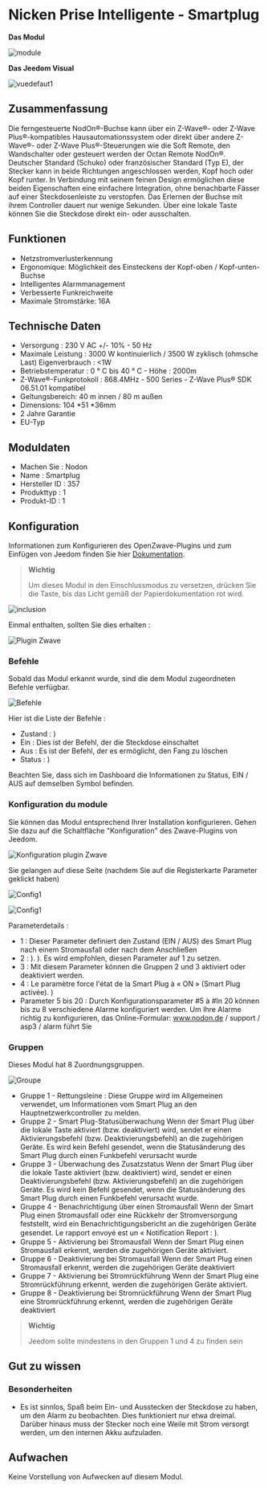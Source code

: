 # Nicken Prise Intelligente - Smartplug

**Das Modul**

![module](images/nodon.smartplug/module.jpg)

**Das Jeedom Visual**

![vuedefaut1](images/nodon.smartplug/vuedefaut1.jpg)

## Zusammenfassung

Die ferngesteuerte NodOn®-Buchse kann über ein Z-Wave®- oder Z-Wave Plus®-kompatibles Hausautomationssystem oder direkt über andere Z-Wave®- oder Z-Wave Plus®-Steuerungen wie die Soft Remote, den Wandschalter oder gesteuert werden der Octan Remote NodOn®. Deutscher Standard (Schuko) oder französischer Standard (Typ E), der Stecker kann in beide Richtungen angeschlossen werden, Kopf hoch oder Kopf runter. In Verbindung mit seinem feinen Design ermöglichen diese beiden Eigenschaften eine einfachere Integration, ohne benachbarte Fässer auf einer Steckdosenleiste zu verstopfen. Das Erlernen der Buchse mit ihrem Controller dauert nur wenige Sekunden. Über eine lokale Taste können Sie die Steckdose direkt ein- oder ausschalten.

## Funktionen

-   Netzstromverlusterkennung
-   Ergonomique: Möglichkeit des Einsteckens der Kopf-oben / Kopf-unten-Buchse
-   Intelligentes Alarmmanagement
-   Verbesserte Funkreichweite
-   Maximale Stromstärke: 16A

## Technische Daten

-   Versorgung : 230 V AC +/- 10% - 50 Hz
-   Maximale Leistung : 3000 W kontinuierlich / 3500 W zyklisch (ohmsche Last) Eigenverbrauch : &lt;1W
-   Betriebstemperatur : 0 ° C bis 40 ° C - Höhe : 2000m
-   Z-Wave®-Funkprotokoll : 868.4MHz - 500 Series - Z-Wave Plus® SDK 06.51.01 kompatibel
-   Geltungsbereich: 40 m innen / 80 m außen
-   Dimensions: 104 \*51 \*36mm
-   2 Jahre Garantie
-   EU-Typ

## Moduldaten

-   Machen Sie : Nodon
-   Name : Smartplug
-   Hersteller ID : 357
-   Produkttyp : 1
-   Produkt-ID : 1

## Konfiguration

Informationen zum Konfigurieren des OpenZwave-Plugins und zum Einfügen von Jeedom finden Sie hier [Dokumentation](https://doc.jeedom.com/de_DE/plugins/automation%20protocol/openzwave/).

> **Wichtig**
>
> Um dieses Modul in den Einschlussmodus zu versetzen, drücken Sie die Taste, bis das Licht gemäß der Papierdokumentation rot wird.

![inclusion](images/nodon.smartplug/inclusion.jpg)

Einmal enthalten, sollten Sie dies erhalten :

![Plugin Zwave](images/nodon.smartplug/information.jpg)

### Befehle

Sobald das Modul erkannt wurde, sind die dem Modul zugeordneten Befehle verfügbar.

![Befehle](images/nodon.smartplug/commandes.jpg)

Hier ist die Liste der Befehle :

-   Zustand : )
-   Ein : Dies ist der Befehl, der die Steckdose einschaltet
-   Aus : Es ist der Befehl, der es ermöglicht, den Fang zu löschen
-   Status : )

Beachten Sie, dass sich im Dashboard die Informationen zu Status, EIN / AUS auf demselben Symbol befinden.

### Konfiguration du module

Sie können das Modul entsprechend Ihrer Installation konfigurieren. Gehen Sie dazu auf die Schaltfläche "Konfiguration" des Zwave-Plugins von Jeedom.

![Konfiguration plugin Zwave](images/plugin/bouton_configuration.jpg)

Sie gelangen auf diese Seite (nachdem Sie auf die Registerkarte Parameter geklickt haben)

![Config1](images/nodon.smartplug/config1.jpg)

![Config1](images/nodon.smartplug/config2.jpg)

Parameterdetails :

-   1 : Dieser Parameter definiert den Zustand (EIN / AUS) des Smart Plug nach einem Stromausfall oder nach dem Anschließen
-   2 : ). ). Es wird empfohlen, diesen Parameter auf 1 zu setzen.
-   3 : Mit diesem Parameter können die Gruppen 2 und 3 aktiviert oder deaktiviert werden.
-   4 : Le paramètre force l'état de la Smart Plug à « ON » (Smart Plug activée). )
-   Parameter 5 bis 20 : Durch Konfigurationsparameter \#5 à \#In 20 können bis zu 8 verschiedene Alarme konfiguriert werden. Um Ihre Alarme richtig zu konfigurieren, das Online-Formular: www.nodon.de / support / asp3 / alarm führt Sie

### Gruppen

Dieses Modul hat 8 Zuordnungsgruppen.

![Groupe](images/nodon.smartplug/groupe.jpg)

-   Gruppe 1 - Rettungsleine : Diese Gruppe wird im Allgemeinen verwendet, um Informationen vom Smart Plug an den Hauptnetzwerkcontroller zu melden.
-   Gruppe 2 - Smart Plug-Statusüberwachung Wenn der Smart Plug über die lokale Taste aktiviert (bzw. deaktiviert) wird, sendet er einen Aktivierungsbefehl (bzw. Deaktivierungsbefehl) an die zugehörigen Geräte. Es wird kein Befehl gesendet, wenn die Statusänderung des Smart Plug durch einen Funkbefehl verursacht wurde
-   Gruppe 3 - Überwachung des Zusatzstatus Wenn der Smart Plug über die lokale Taste aktiviert (bzw. deaktiviert) wird, sendet er einen Deaktivierungsbefehl (bzw. Aktivierungsbefehl) an die zugehörigen Geräte. Es wird kein Befehl gesendet, wenn die Statusänderung des Smart Plug durch einen Funkbefehl verursacht wurde.
-   Gruppe 4 - Benachrichtigung über einen Stromausfall Wenn der Smart Plug einen Stromausfall oder eine Rückkehr der Stromversorgung feststellt, wird ein Benachrichtigungsbericht an die zugehörigen Geräte gesendet. Le rapport envoyé est un « Notiﬁcation Report : ).
-   Gruppe 5 - Aktivierung bei Stromausfall Wenn der Smart Plug einen Stromausfall erkennt, werden die zugehörigen Geräte aktiviert.
-   Gruppe 6 - Deaktivierung bei Stromausfall Wenn der Smart Plug einen Stromausfall erkennt, werden die zugehörigen Geräte deaktiviert
-   Gruppe 7 - Aktivierung bei Stromrückführung Wenn der Smart Plug eine Stromrückführung erkennt, werden die zugehörigen Geräte aktiviert.
-   Gruppe 8 - Deaktivierung bei Stromrückführung Wenn der Smart Plug eine Stromrückführung erkennt, werden die zugehörigen Geräte deaktiviert

> **Wichtig**
>
> Jeedom sollte mindestens in den Gruppen 1 und 4 zu finden sein

## Gut zu wissen

### Besonderheiten

-   Es ist sinnlos, Spaß beim Ein- und Ausstecken der Steckdose zu haben, um den Alarm zu beobachten. Dies funktioniert nur etwa dreimal. Darüber hinaus muss der Stecker noch eine Weile mit Strom versorgt werden, um den internen Akku aufzuladen.

## Aufwachen

Keine Vorstellung von Aufwecken auf diesem Modul.
